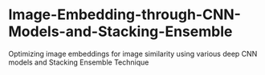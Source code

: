 # Image-Embedding-through-CNN-Models-and-Stacking-Ensemble
Optimizing image embeddings for image similarity using various deep CNN models and Stacking Ensemble Technique
